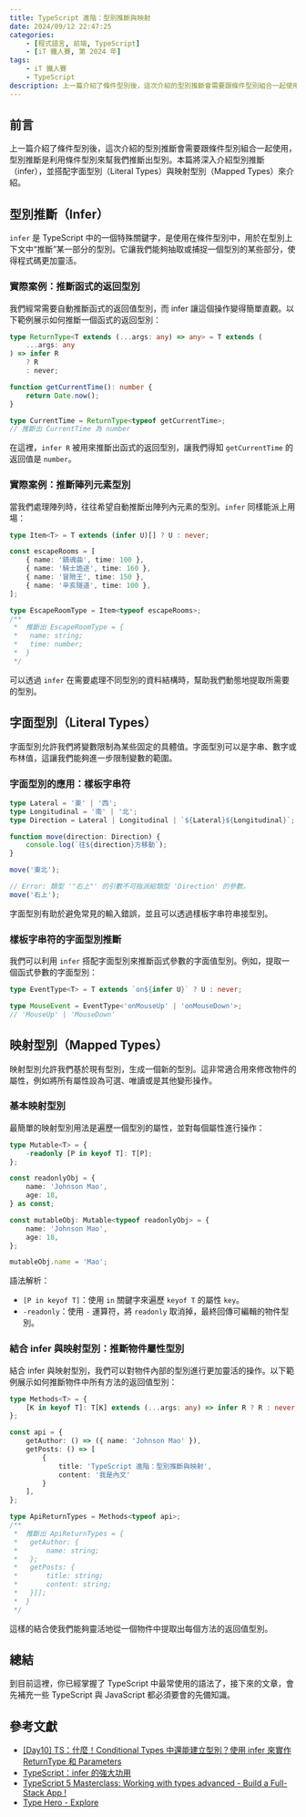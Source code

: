 ```yaml
---
title: TypeScript 進階：型別推斷與映射
date: 2024/09/12 22:47:25
categories:
    - [程式語言, 前端, TypeScript]
    - [iT 鐵人賽, 第 2024 年]
tags: 
    - iT 鐵人賽
    - TypeScript
description: 上一篇介紹了條件型別後，這次介紹的型別推斷會需要跟條件型別組合一起使用，型別推斷是利用條件型別來幫我們推斷出型別。本篇將深入介紹型別推斷（infer），並搭配字面型別（Literal Types）與映射型別（Mapped Types）來介紹。
---
```


## 前言

上一篇介紹了條件型別後，這次介紹的型別推斷會需要跟條件型別組合一起使用，型別推斷是利用條件型別來幫我們推斷出型別。本篇將深入介紹型別推斷（infer），並搭配字面型別（Literal Types）與映射型別（Mapped Types）來介紹。

## 型別推斷（Infer）

`infer` 是 TypeScript 中的一個特殊關鍵字，是使用在條件型別中，用於在型別上下文中“推斷”某一部分的型別。它讓我們能夠抽取或捕捉一個型別的某些部分，使得程式碼更加靈活。

### 實際案例：推斷函式的返回型別

我們經常需要自動推斷函式的返回值型別，而 infer 讓這個操作變得簡單直觀。以下範例展示如何推斷一個函式的返回型別：

```ts
type ReturnType<T extends (...args: any) => any> = T extends (
    ...args: any
) => infer R
    ? R
    : never;

function getCurrentTime(): number {
    return Date.now();
}

type CurrentTime = ReturnType<typeof getCurrentTime>;
// 推斷出 CurrentTime 為 number
```

在這裡，`infer R` 被用來推斷出函式的返回型別，讓我們得知 `getCurrentTime` 的返回值是 `number`。

### 實際案例：推斷陣列元素型別

當我們處理陣列時，往往希望自動推斷出陣列內元素的型別。`infer` 同樣能派上用場：

```ts
type Item<T> = T extends (infer U)[] ? U : never;

const escapeRooms = [
    { name: '鎮魂曲', time: 100 },
    { name: '騎士詭途', time: 160 },
    { name: '冒險王', time: 150 },
    { name: '辛亥隧道', time: 100 },
];

type EscapeRoomType = Item<typeof escapeRooms>;
/**
 *  推斷出 EscapeRoomType = {
 *   name: string;
 *   time: number;
 *  }
 */
```

可以透過 `infer` 在需要處理不同型別的資料結構時，幫助我們動態地提取所需要的型別。

## 字面型別（Literal Types）

字面型別允許我們將變數限制為某些固定的具體值。字面型別可以是字串、數字或布林值，這讓我們能夠進一步限制變數的範圍。

### 字面型別的應用：樣板字串符

```ts
type Lateral = '東' | '西';
type Longitudinal = '南' | '北';
type Direction = Lateral | Longitudinal | `${Lateral}${Longitudinal}`;

function move(direction: Direction) {
    console.log(`往${direction}方移動`);
}

move('東北');

// Error: 類型 '"右上"' 的引數不可指派給類型 'Direction' 的參數。
move('右上');
```

字面型別有助於避免常見的輸入錯誤，並且可以透過樣板字串符串接型別。

### 樣板字串符的字面型別推斷

我們可以利用 `infer` 搭配字面型別來推斷函式參數的字面值型別。例如，提取一個函式參數的字面型別：

```ts
type EventType<T> = T extends `on${infer U}` ? U : never;

type MouseEvent = EventType<'onMouseUp' | 'onMouseDown'>;
// 'MouseUp' | 'MouseDown'
```

## 映射型別（Mapped Types）

映射型別允許我們基於現有型別，生成一個新的型別。這非常適合用來修改物件的屬性，例如將所有屬性設為可選、唯讀或是其他變形操作。

### 基本映射型別

最簡單的映射型別用法是遍歷一個型別的屬性，並對每個屬性進行操作：

```ts
type Mutable<T> = {
    -readonly [P in keyof T]: T[P];
};

const readonlyObj = {
    name: 'Johnson Mao',
    age: 18,
} as const;

const mutableObj: Mutable<typeof readonlyObj> = {
    name: 'Johnson Mao',
    age: 18,
};

mutableObj.name = 'Mao';
```

語法解析：
- `[P in keyof T]`：使用 `in` 關鍵字來遍歷 `keyof T` 的屬性 `key`。
- `-readonly`：使用 `-` 運算符，將 `readonly` 取消掉，最終回傳可編輯的物件型別。

### 結合 infer 與映射型別：推斷物件屬性型別

結合 infer 與映射型別，我們可以對物件內部的型別進行更加靈活的操作。以下範例展示如何推斷物件中所有方法的返回值型別：

```ts
type Methods<T> = {
    [K in keyof T]: T[K] extends (...args: any) => infer R ? R : never;
};

const api = {
    getAuthor: () => ({ name: 'Johnson Mao' }),
    getPosts: () => [
        {
            title: 'TypeScript 進階：型別推斷與映射',
            content: '我是內文'
        }
    ],
};

type ApiReturnTypes = Methods<typeof api>;
/**
 *  推斷出 ApiReturnTypes = {
 *   getAuthor: {
 *       name: string;
 *   };
 *   getPosts: {
 *       title: string;
 *       content: string;
 *   }[];
 *  }
 */
```

這樣的結合使我們能夠靈活地從一個物件中提取出每個方法的返回值型別。

## 總結

到目前這裡，你已經掌握了 TypeScript 中最常使用的語法了，接下來的文章，會先補充一些 TypeScript 與 JavaScript 都必須要會的先備知識。

## 參考文獻

- [[Day10] TS：什麼！Conditional Types 中還能建立型別？使用 infer 來實作 ReturnType 和 Parameters](https://pjchender.dev/ironman-2021/ironman-2021-day10/#infer-%EF%BF%BD%EF%BF%BD%E5%AD%B8%E7%BF%92%E9%87%8D%E9%BB%9E)
- [TypeScript：infer 的強大功用](https://chentsulin.medium.com/typescript-infer-%E7%9A%84%E5%BC%B7%E5%A4%A7%E5%8A%9F%E7%94%A8-9b43c4eac6fb)
- [TypeScript 5 Masterclass: Working with types advanced - Build a Full-Stack App !](https://www.youtube.com/watch?v=MGbi5J7AQ0U&list=PLzb46hGUzitC1kGzPcy8tlQNxYbFsuqMO&index=7)
- [Type Hero - Explore](https://typehero.dev/explore)

